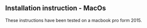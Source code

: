 ## Installation instruction - MacOs

These instructions have been tested on a macbook pro form 2015. 

